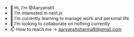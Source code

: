 - 👋 Hi, I’m @Aaryansh1
- 👀 I’m interested in next.js
- 🌱 I’m currently learning to manage work and personal life
- 💞️ I’m looking to collaborate on nothing currently
- 📫 How to reach me -> aaryanshsharma8@gmail.com

<!---
Aaryansh1/Aaryansh1 is a ✨ special ✨ repository because its `README.md` (this file) appears on your GitHub profile.
You can click the Preview link to take a look at your changes.
--->
